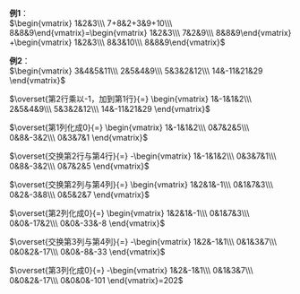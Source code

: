 **例1**：  
$\begin{vmatrix}  
1&2&3\\\  
7+8&2+3&9+10\\\  
8&8&9\end{vmatrix}=\begin{vmatrix}  
1&2&3\\\  
7&2&9\\\  
8&8&9\end{vmatrix}  
+\begin{vmatrix}  
1&2&3\\\  
8&3&10\\\  
8&8&9\end{vmatrix}$  
  
**例2**：  
$\begin{vmatrix}  
3&4&5&11\\\  
2&5&4&9\\\  
5&3&2&12\\\  
14&-11&21&29  
\end{vmatrix}$  
  
$\overset{第2行乘以-1，加到第1行}{=}  
\begin{vmatrix}  
1&-1&1&2\\\  
2&5&4&9\\\  
5&3&2&12\\\  
14&-11&21&29  
\end{vmatrix}$  
  
$\overset{第1列化成0}{=}  
\begin{vmatrix}  
1&-1&1&2\\\  
0&7&2&5\\\  
0&8&-3&2\\\  
0&3&7&1  
\end{vmatrix}$  
  
$\overset{交换第2行与第4行}{=}  
-\begin{vmatrix}  
1&-1&1&2\\\  
0&3&7&1\\\  
0&8&-3&2\\\  
0&7&2&5  
\end{vmatrix}$  
  
$\overset{交换第2列与第4列}{=}  
\begin{vmatrix}  
1&2&1&-1\\\  
0&1&7&3\\\  
0&2&-3&8\\\  
0&5&2&7  
\end{vmatrix}$  
  
$\overset{第2列化成0}{=}  
\begin{vmatrix}  
1&2&1&-1\\\  
0&1&7&3\\\  
0&0&-17&2\\\  
0&0&-33&-8  
\end{vmatrix}$  
  
$\overset{交换第3列与第4列}{=}  
-\begin{vmatrix}  
1&2&-1&1\\\  
0&1&3&7\\\  
0&0&2&-17\\\  
0&0&-8&-33  
\end{vmatrix}$  
  
$\overset{第3列化成0}{=}  
-\begin{vmatrix}  
1&2&-1&1\\\  
0&1&3&7\\\  
0&0&2&-17\\\  
0&0&0&-101  
\end{vmatrix}=202$  
  
